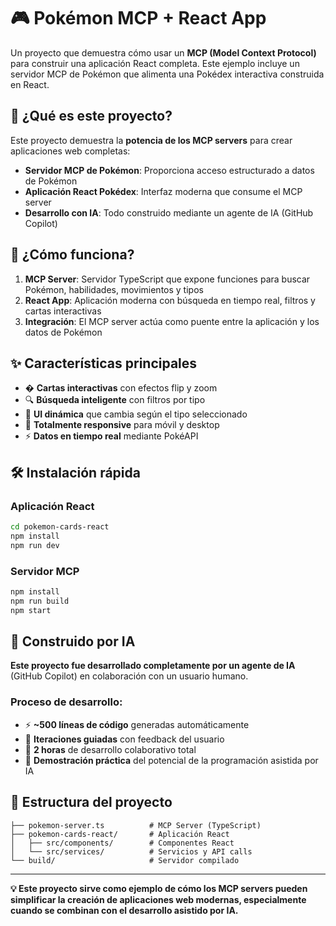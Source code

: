 # 🎮 Pokémon MCP + React App

Un proyecto que demuestra cómo usar un **MCP (Model Context Protocol)** para construir una aplicación React completa. Este ejemplo incluye un servidor MCP de Pokémon que alimenta una Pokédex interactiva construida en React.

## 🎯 ¿Qué es este proyecto?

Este proyecto demuestra la **potencia de los MCP servers** para crear aplicaciones web completas:

- **Servidor MCP de Pokémon**: Proporciona acceso estructurado a datos de Pokémon
- **Aplicación React Pokédex**: Interfaz moderna que consume el MCP server
- **Desarrollo con IA**: Todo construido mediante un agente de IA (GitHub Copilot)

## 🚀 ¿Cómo funciona?

1. **MCP Server**: Servidor TypeScript que expone funciones para buscar Pokémon, habilidades, movimientos y tipos
2. **React App**: Aplicación moderna con búsqueda en tiempo real, filtros y cartas interactivas
3. **Integración**: El MCP server actúa como puente entre la aplicación y los datos de Pokémon

## ✨ Características principales

- � **Cartas interactivas** con efectos flip y zoom
- 🔍 **Búsqueda inteligente** con filtros por tipo
- 🌈 **UI dinámica** que cambia según el tipo seleccionado
- 📱 **Totalmente responsive** para móvil y desktop
- ⚡ **Datos en tiempo real** mediante PokéAPI

## 🛠️ Instalación rápida

### Aplicación React
```bash
cd pokemon-cards-react
npm install
npm run dev
```

### Servidor MCP
```bash
npm install
npm run build
npm start
```

## 🤖 Construido por IA

**Este proyecto fue desarrollado completamente por un agente de IA** (GitHub Copilot) en colaboración con un usuario humano.

### Proceso de desarrollo:
- ⚡ **~500 líneas de código** generadas automáticamente
- 🔄 **Iteraciones guiadas** con feedback del usuario
- 🎯 **2 horas** de desarrollo colaborativo total
- 🧠 **Demostración práctica** del potencial de la programación asistida por IA

## 📁 Estructura del proyecto

```
├── pokemon-server.ts          # MCP Server (TypeScript)
├── pokemon-cards-react/       # Aplicación React
│   ├── src/components/        # Componentes React
│   └── src/services/          # Servicios y API calls
└── build/                     # Servidor compilado
```

---

**💡 Este proyecto sirve como ejemplo de cómo los MCP servers pueden simplificar la creación de aplicaciones web modernas, especialmente cuando se combinan con el desarrollo asistido por IA.**